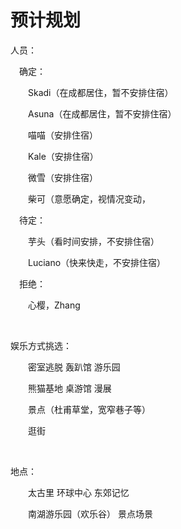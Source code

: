 # 预计规划

人员：

　确定：

　　Skadi（在成都居住，暂不安排住宿）

　　Asuna（在成都居住，暂不安排住宿）

　　喵喵（安排住宿）

　　Kale（安排住宿）

　　微雪（安排住宿）

　　柴可（意愿确定，视情况变动，

　待定：

　　芋头（看时间安排，不安排住宿）

　　Luciano（快来快走，不安排住宿）

　拒绝：

　　心樱，Zhang

<br>

娱乐方式挑选：

　　密室逃脱 轰趴馆 游乐园

　　熊猫基地 桌游馆 漫展

　　景点（杜甫草堂，宽窄巷子等）

　　逛街

<br>

地点：

　　太古里 环球中心 东郊记忆

　　南湖游乐园（欢乐谷） 景点场景



